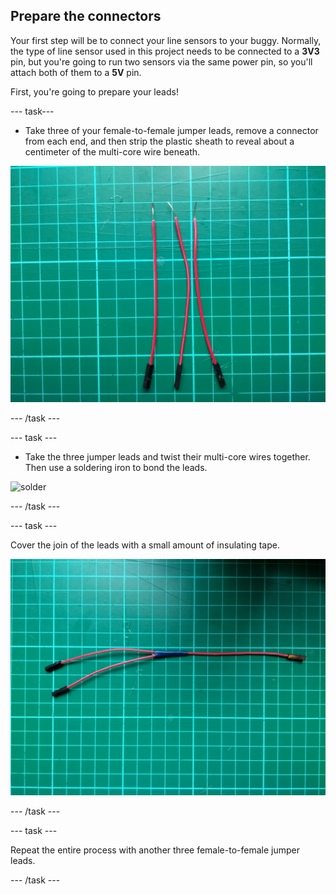 ## Prepare the connectors

Your first step will be to connect your line sensors to your buggy. Normally, the type of line sensor used in this project needs to be connected to a **3V3** pin, but you're going to run two sensors via the same power pin, so you'll attach both of them to a **5V** pin.

First, you're going to prepare your leads!

--- task---

- Take three of your female-to-female jumper leads, remove a connector from each end, and then strip the plastic sheath to reveal about a centimeter of the multi-core wire beneath.

![stripped](images/stripped.jpg)

--- /task ---

--- task ---

- Take the three jumper leads and twist their multi-core wires together. Then use a soldering iron to bond the leads.

![solder](images/solder.gif)

--- /task ---

--- task ---

Cover the join of the leads with a small amount of insulating tape.

![soldered](images/soldered.jpg)

--- /task ---

--- task ---

Repeat the entire process with another three female-to-female jumper leads.

--- /task ---
